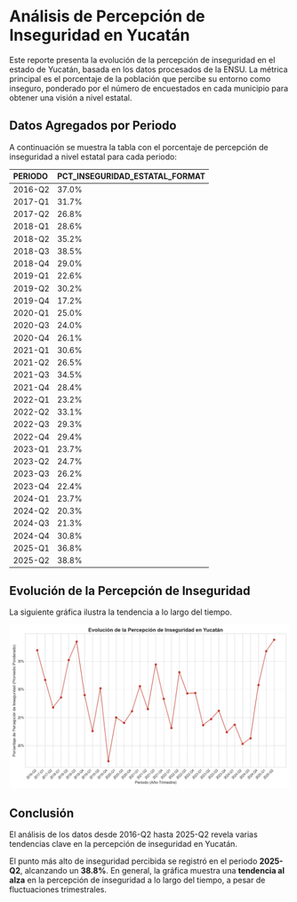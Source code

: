 
# Análisis de Percepción de Inseguridad en Yucatán

Este reporte presenta la evolución de la percepción de inseguridad en el estado de Yucatán, basada en los datos procesados de la ENSU. 
La métrica principal es el porcentaje de la población que percibe su entorno como inseguro, ponderado por el número de encuestados en cada municipio para obtener una visión a nivel estatal.

## Datos Agregados por Periodo

A continuación se muestra la tabla con el porcentaje de percepción de inseguridad a nivel estatal para cada periodo:

| PERIODO   | PCT_INSEGURIDAD_ESTATAL_FORMAT   |
|:----------|:---------------------------------|
| 2016-Q2   | 37.0%                            |
| 2017-Q1   | 31.7%                            |
| 2017-Q2   | 26.8%                            |
| 2018-Q1   | 28.6%                            |
| 2018-Q2   | 35.2%                            |
| 2018-Q3   | 38.5%                            |
| 2018-Q4   | 29.0%                            |
| 2019-Q1   | 22.6%                            |
| 2019-Q2   | 30.2%                            |
| 2019-Q4   | 17.2%                            |
| 2020-Q1   | 25.0%                            |
| 2020-Q3   | 24.0%                            |
| 2020-Q4   | 26.1%                            |
| 2021-Q1   | 30.6%                            |
| 2021-Q2   | 26.5%                            |
| 2021-Q3   | 34.5%                            |
| 2021-Q4   | 28.4%                            |
| 2022-Q1   | 23.2%                            |
| 2022-Q2   | 33.1%                            |
| 2022-Q3   | 29.3%                            |
| 2022-Q4   | 29.4%                            |
| 2023-Q1   | 23.7%                            |
| 2023-Q2   | 24.7%                            |
| 2023-Q3   | 26.2%                            |
| 2023-Q4   | 22.4%                            |
| 2024-Q1   | 23.7%                            |
| 2024-Q2   | 20.3%                            |
| 2024-Q3   | 21.3%                            |
| 2024-Q4   | 30.8%                            |
| 2025-Q1   | 36.8%                            |
| 2025-Q2   | 38.8%                            |


## Evolución de la Percepción de Inseguridad

La siguiente gráfica ilustra la tendencia a lo largo del tiempo.

![Evolución de la Inseguridad en Yucatán](insecurity_trend_yucatan.png)

## Conclusión


El análisis de los datos desde 2016-Q2 hasta 2025-Q2 revela varias tendencias clave en la percepción de inseguridad en Yucatán.

El punto más alto de inseguridad percibida se registró en el periodo **2025-Q2**, alcanzando un **38.8%**.
En general, la gráfica muestra una **tendencia al alza** en la percepción de inseguridad a lo largo del tiempo, a pesar de fluctuaciones trimestrales.